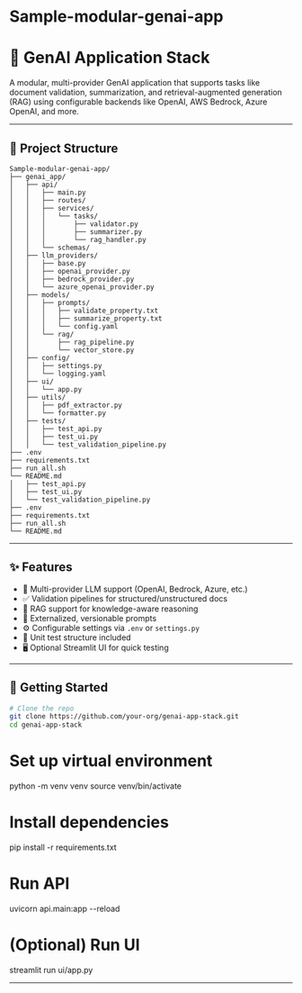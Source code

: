 # Sample-modular-genai-app


# 🧠 GenAI Application Stack

A modular, multi-provider GenAI application that supports tasks like document validation, summarization, and retrieval-augmented generation (RAG) using configurable backends like OpenAI, AWS Bedrock, Azure OpenAI, and more.

---

## 📁 Project Structure
```
Sample-modular-genai-app/
├── genai_app/
│   ├── api/
│   │   ├── main.py
│   │   ├── routes/
│   │   ├── services/
│   │   │   └── tasks/
│   │   │       ├── validator.py
│   │   │       ├── summarizer.py
│   │   │       └── rag_handler.py
│   │   └── schemas/
│   ├── llm_providers/
│   │   ├── base.py
│   │   ├── openai_provider.py
│   │   ├── bedrock_provider.py
│   │   └── azure_openai_provider.py
│   ├── models/
│   │   ├── prompts/
│   │   │   ├── validate_property.txt
│   │   │   ├── summarize_property.txt
│   │   │   └── config.yaml
│   │   └── rag/
│   │       ├── rag_pipeline.py
│   │       └── vector_store.py
│   ├── config/
│   │   ├── settings.py
│   │   └── logging.yaml
│   ├── ui/
│   │   └── app.py
│   ├── utils/
│   │   ├── pdf_extractor.py
│   │   └── formatter.py
│   ├── tests/
│   │   ├── test_api.py
│   │   ├── test_ui.py
│   │   └── test_validation_pipeline.py
├── .env
├── requirements.txt
├── run_all.sh
└── README.md
│   ├── test_api.py
│   ├── test_ui.py
│   └── test_validation_pipeline.py
├── .env
├── requirements.txt
├── run_all.sh
└── README.md
```
---

## ✨ Features

- 🔌 Multi-provider LLM support (OpenAI, Bedrock, Azure, etc.)
- ✅ Validation pipelines for structured/unstructured docs
- 🧠 RAG support for knowledge-aware reasoning
- 📄 Externalized, versionable prompts
- ⚙️ Configurable settings via `.env` or `settings.py`
- 🧪 Unit test structure included
- 🖥️ Optional Streamlit UI for quick testing

---

## 🚀 Getting Started

```bash
# Clone the repo
git clone https://github.com/your-org/genai-app-stack.git
cd genai-app-stack
```

# Set up virtual environment
python -m venv venv
source venv/bin/activate

# Install dependencies
pip install -r requirements.txt

# Run API
uvicorn api.main:app --reload

# (Optional) Run UI
streamlit run ui/app.py

---



